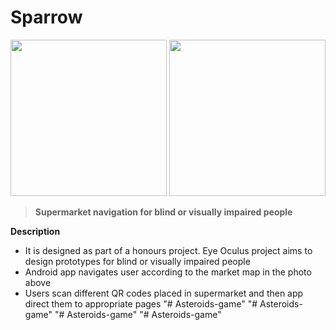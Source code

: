# Sparrow

<p float="left">
  <img src="https://user-images.githubusercontent.com/47633984/77103999-9124f100-6a1b-11ea-9c0d-acfc34197461.png" height="250" />
  <img src="https://user-images.githubusercontent.com/47633984/77104398-3fc93180-6a1c-11ea-894c-ced2a19ff5c4.png" height="250" />
</p>

> **Supermarket navigation for blind or visually impaired people**

**Description**

- It is designed as part of a honours project. Eye Oculus project aims to design prototypes for blind or visually impaired people
- Android app navigates user according to the market map in the photo above
- Users scan different QR codes placed in supermarket and then app direct them to appropriate pages
"# Asteroids-game" 
"# Asteroids-game" 
"# Asteroids-game" 
"# Asteroids-game" 
